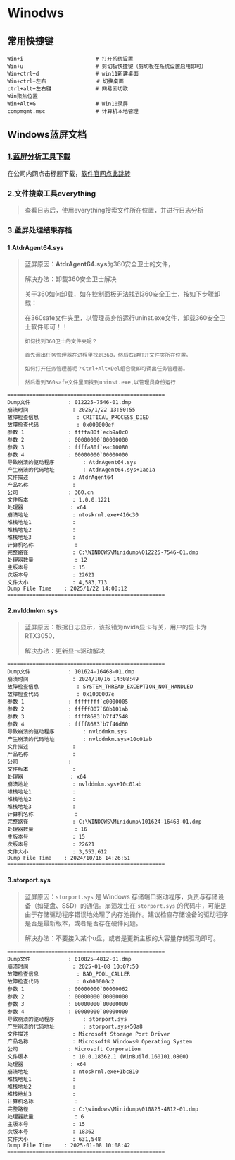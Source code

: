 # Winodws

## 常用快捷键

```
Win+i						# 打开系统设置
Win+u						# 剪切板快捷键（剪切板在系统设置启用即可）
Win+ctrl+d					# win11新建桌面
Win+ctrl+左右		   		   # 切换桌面
ctrl+alt+左右键			  # 网易云切歌
Win聚焦位置
Win+Alt+G 		 			# Win10录屏
compmgmt.msc				# 计算机本地管理
```





## Windows蓝屏文档

### [1.蓝屏分析工具下载](http://10.22.51.64/2_Tool/%E8%93%9D%E5%B1%8F%E6%95%85%E9%9A%9C%E5%88%86%E6%9E%90/BlueScreenView_v1.5.5.exe)

在公司内网点击标题下载，[软件官网点此跳转](https://www.nirsoft.net/utils/blue_screen_view.html)

### 2.文件搜索工具everything

> 查看日志后，使用everything搜索文件所在位置，并进行日志分析

### 3.蓝屏处理结果存档

#### 1.AtdrAgent64.sys

> 蓝屏原因：**AtdrAgent64.sys**为360安全卫士的文件，
>
> 解决办法：卸载360安全卫士解决
>
> 关于360如何卸载，如在控制面板无法找到360安全卫士，按如下步骤卸载：
>
>
> 在360safe文件夹里，以管理员身份运行uninst.exe文件，卸载360安全卫士软件即可！！
>
> ```
> 如何找到360卫士的文件夹呢？
> 
> 首先调出任务管理器在进程里找到360，然后右键打开文件夹所在位置。
> 
> 如何打开任务管理器呢？Ctrl+Alt+Del组合键即可调出任务管理器。
> 
> 然后看到360safe文件里面找到uninst.exe,以管理员身份运行
> ```

```
==================================================
Dump文件            : 012225-7546-01.dmp
崩溃时间              : 2025/1/22 13:50:55
故障检查信息            : CRITICAL_PROCESS_DIED
故障检查代码            : 0x000000ef
参数 1              : ffffa80f`ecb9a0c0
参数 2              : 00000000`00000000
参数 3              : ffffa80f`eac10080
参数 4              : 00000000`00000000
导致崩溃的驱动程序         : AtdrAgent64.sys
产生崩溃的代码地址         : AtdrAgent64.sys+1ae1a
文件描述              : AtdrAgent64
产品名称              : 
公司                : 360.cn
文件版本              : 1.0.0.1221
处理器               : x64
崩溃地址              : ntoskrnl.exe+416c30
堆栈地址1             : 
堆栈地址2             : 
堆栈地址3             : 
计算机名称             : 
完整路径              : C:\WINDOWS\Minidump\012225-7546-01.dmp
处理器数量             : 12
主版本号              : 15
次版本号              : 22621
文件大小              : 4,583,713
Dump File Time    : 2025/1/22 14:00:12
==================================================
```



#### 2.nvlddmkm.sys

>蓝屏原因：根据日志显示，该报错为nvida显卡有关，用户的显卡为RTX3050，
>
>解决办法：更新显卡驱动解决

```
==================================================
Dump文件            : 101624-16468-01.dmp
崩溃时间              : 2024/10/16 14:08:49
故障检查信息            : SYSTEM_THREAD_EXCEPTION_NOT_HANDLED
故障检查代码            : 0x1000007e
参数 1              : ffffffff`c0000005
参数 2              : fffff807`68b101ab
参数 3              : ffff8683`b7f47548
参数 4              : ffff8683`b7f46d60
导致崩溃的驱动程序         : nvlddmkm.sys
产生崩溃的代码地址         : nvlddmkm.sys+10c01ab
文件描述              : 
产品名称              : 
公司                : 
文件版本              : 
处理器               : x64
崩溃地址              : nvlddmkm.sys+10c01ab
堆栈地址1             : 
堆栈地址2             : 
堆栈地址3             : 
计算机名称             : 
完整路径              : C:\WINDOWS\Minidump\101624-16468-01.dmp
处理器数量             : 16
主版本号              : 15
次版本号              : 22621
文件大小              : 3,553,612
Dump File Time    : 2024/10/16 14:26:51
==================================================
```



#### 3.storport.sys

>蓝屏原因：`storport.sys` 是 Windows 存储端口驱动程序，负责与存储设备（如硬盘、SSD）的通信。崩溃发生在 `storport.sys` 的代码中，可能是由于存储驱动程序错误地处理了内存池操作。建议检查存储设备的驱动程序是否是最新版本，或者是否存在硬件问题。
>
>解决办法：不要接入某个u盘，或者是更新主板的大容量存储驱动即可。

```
==================================================
Dump文件            : 010825-4812-01.dmp
崩溃时间              : 2025-01-08 10:07:50
故障检查信息            : BAD_POOL_CALLER
故障检查代码            : 0x000000c2
参数 1              : 00000000`00000062
参数 2              : 00000000`00000000
参数 3              : 00000000`00000000
参数 4              : 00000000`00000000
导致崩溃的驱动程序         : storport.sys
产生崩溃的代码地址         : storport.sys+50a8
文件描述              : Microsoft Storage Port Driver
产品名称              : Microsoft® Windows® Operating System
公司                : Microsoft Corporation
文件版本              : 10.0.18362.1 (WinBuild.160101.0800)
处理器               : x64
崩溃地址              : ntoskrnl.exe+1bc810
堆栈地址1             : 
堆栈地址2             : 
堆栈地址3             : 
计算机名称             : 
完整路径              : C:\windows\Minidump\010825-4812-01.dmp
处理器数量             : 6
主版本号              : 15
次版本号              : 18362
文件大小              : 631,548
Dump File Time    : 2025-01-08 10:08:42
==================================================
```


